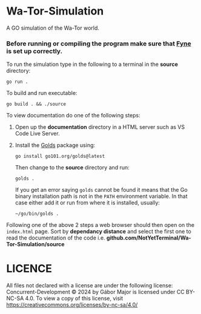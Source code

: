 # Wa-Tor-Simulation

A GO simulation of the Wa-Tor world.

### Before running or compiling the program make sure that [Fyne](https://docs.fyne.io/started/) is set up correctly.

To run the simulation type in the following to a terminal in the **source** directory:

`go run .`

To build and run executable:

`go build . && ./source`

To view documentation do one of the following steps:

1. Open up the **documentation** directory in a HTML server such as VS Code Live Server.

2. Install the [Golds](https://github.com/go101/golds) package using:

   `go install go101.org/golds@latest`

   Then change to the **source** directory and run:

   `golds .`

   If you get an error saying `golds` cannot be found it means that the Go binary installation path is not in the `PATH` environment variable. In that case either add it or run from where it is installed, usually:

   `~/go/bin/golds .`

Following one of the above 2 steps a web browser should then open on the `index.html` page. Sort by **dependancy distance** and select the first one to read the documentation of the code i.e. **github.com/NotYetTerminal/Wa-Tor-Simulation/source**

# LICENCE

All files not declared with a license are under the following license:  
Concurrent-Development © 2024 by Gábor Major is licensed under CC BY-NC-SA 4.0. To view a copy of this license,
visit https://creativecommons.org/licenses/by-nc-sa/4.0/
